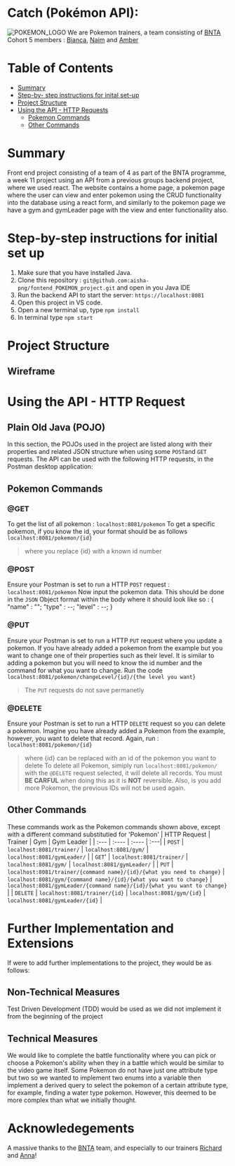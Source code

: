 # Catch (Pokémon API):
![POKEMON_LOGO](https://user-images.githubusercontent.com/67974517/174847849-cc02acdf-52b7-428b-8d2d-619ff923cedb.png)
We are Pokemon trainers, a team consisting of [BNTA](https://techacademy.brightnetwork.co.uk/) Cohort 5 members : [Bianca](https://github.com/biancakendall29), [Naim](https://github.com/N41M) and [Amber](https://github.com/aakamara)
# Table of Contents
- [Summary](#summary)
- [Step-by- step instructions for inital set-up](#step-by-step-instructions-for-initial-set-up)
- [Project Structure](#project-structure)
- [Using the API - HTTP Requests](#using-the-api---http-request)
    - [Pokemon Commands](#pokemon-commands)
    - [Other Commands](#other-commands)
# Summary
Front end project consisting of a team of 4 as part of the BNTA programme, a week 11 project using an API from a previous groups backend project, where we used react. The website contains a home page, a pokemon page where the user can view and enter pokemon using the CRUD functionality into the database using a react form, and similarly to the pokemon page we have a gym and gymLeader page with the view and enter functionaility also.
# Step-by-step instructions for initial set up
1. Make sure that you have installed Java.
2. Clone this repository : `git@github.com:aisha-png/fontend_POKEMON_project.git` and open in you Java IDE
3. Run the backend API to start the server: `https://localhost:8081`
4. Open this project in VS code.
5. Open a new terminal up, type `npm install`
6. In terminal type `npm start`
# Project Structure
## Wireframe

# Using the API - HTTP Request
## Plain Old Java (POJO)
In this section, the POJOs used in the project are listed along with their properties and related JSON structure when using some `POST`and `GET` requests.
The API can be used with the following HTTP requests, in the Postman desktop application:
## Pokemon Commands
### @GET
To get the list of all pokemon : `localhost:8081/pokemon`
To get a specific pokemon, if you know the id, your format should be as follows `localhost:8081/pokemon/{id}`
> where you replace {id} with a known id number
### @POST
Ensure your Postman is set to run a HTTP `POST` request : `localhost:8081/pokemon`
Now input the pokemon data. This should be done in the `JSON` Object format within the body where it should look like so :
        {
            "name" : "";
            "type" : --;
            "level" : --;
        }
### @PUT
Ensure your Postman is set to run a HTTP `PUT` request where you update a pokemon.
If you have already added a pokemon from the example but you want to change one of their properties such as their level. It is similar to adding a pokemon but you will need to know the id number and the command for what you want to change. Run the code `localhost:8081/pokemon/changeLevel/{id}/{the level you want}`
> The `PUT` requests do not save permanetly
### @DELETE
Ensure your Postman is set to run a HTTP `DELETE` request so you can delete a pokemon.
Imagine you have already added a Pokemon from the example, however, you want to delete that record. Again, run : `localhost:8081/pokemon/{id}`
> where {id} can be replaced with an id of the pokemon you want to delete
To delete all Pokemon, simiply run `localhost:8081/pokemon/` with the `@DELETE` request selected, it will delete all records. You must **BE CARFUL** when doing this as it is **NOT** reversible.
 > Also, is you add more Pokemon, the previous IDs will not be used again.
## Other Commands
These commands work as the Pokemon commands shown above, except with a different command substitutied for 'Pokemon'
| HTTP Request      | Trainer |  Gym    |  Gym Leader  |
| :---        |    :----   |          :---- |        :---|
| `POST`      | `localhost:8081/trainer/`   | `localhost:8081/gym/` | `localhost:8081/gymLeader/` |
| `GET`' | `localhost:8081/trainer/`       | `localhost:8081/gym/`   | `localhost:8081/gymLeader/` |
| `PUT`  | `localhost:8081/trainer/{command name}/{id}/{what you need to change}`       | `localhost:8081/gym/{command name}/{id}/{what you want to change}`   | `localhost:8081/gymLeader/{command name}/{id}/{what you want to change}` |
| `DELETE`  | `localhost:8081/trainer/{id}`        | `localhost:8081/gym/{id}`   | `localhost:8081/gymLeader/{id}` |
# Further Implementation and Extensions
If were to add further implementations to the project, they would be as follows:
## Non-Technical Measures
Test Driven Development (TDD) would be used as we did not implement it from the beginning of the project
## Technical Measures
We would like to complete the battle functionality where you can pick or choose a Pokemon's ability when they in a battle which would be similar to the video game itself.
Some Pokemon do not have just one attribute type but two so we wanted to implement two enums into a variable then implement a derived query to select the pokemon of a certain attribute type, for example, finding a water type pokemon. However, this deemed to be more complex than what we initially thought.
# Acknowledegements
A massive thanks to the [BNTA](https://techacademy.brightnetwork.co.uk/) team, and especially to our trainers [Richard](https://github.com/biancakendall29/w07_server_side_project#summary) and [Anna](https://github.com/biancakendall29/w07_server_side_project#summary)!
